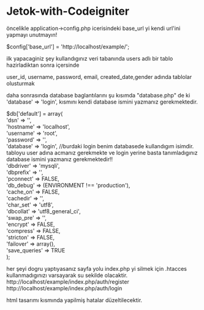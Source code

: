 # Jetok-with-Codeigniter
öncelikle application->config.php icerisindeki base_url yi kendi url'ini yapmayı unutmayın!<br>

$config['base_url'] = 'http://localhost/example/';<br>

ilk yapacaginiz şey kullandıgınız veri tabanında users adlı bir tablo hazirladiktan sonra içersinde<br>

user_id, username, password, email, created_date,gender adında tablolar olusturmak<br>

daha sonrasında database baglantılarını şu kısımda "database.php" de ki 'database' => 'login', kısmını kendi database ismini yazmanız gerekmektedir.<br>

$db['default'] = array( <br>
	'dsn'	=> '', <br>
	'hostname' => 'localhost', <br>
	'username' => 'root', <br>
	'password' => '', <br>
	'database' => 'login', //burdaki login benim databasede kullandıgım isimdir. tabloyu user adına acmanız gerekmekte ve login yerine basta tanımladıgınız database ismini yazmanız gerekmektedir!!<br>
	'dbdriver' => 'mysqli',<br>
	'dbprefix' => '',<br>
	'pconnect' => FALSE,<br>
	'db_debug' => (ENVIRONMENT !== 'production'),<br>
	'cache_on' => FALSE,<br>
	'cachedir' => '',<br>
	'char_set' => 'utf8',<br>
	'dbcollat' => 'utf8_general_ci',<br>
	'swap_pre' => '',<br>
	'encrypt' => FALSE,<br>
	'compress' => FALSE,<br>
	'stricton' => FALSE,<br>
	'failover' => array(),<br>
	'save_queries' => TRUE<br>
);

her şeyi dogru yaptıyasanız sayfa yolu index.php  yi silmek için .htacces kullanmadıgınızı varsayarak su sekilde olacaktir.
http://localhost/example/index.php/auth/register <br>
http://localhost/example/index.php/auth/login <br>

html tasarımı kısmında yapilmiş hatalar düzeltilecektir.

